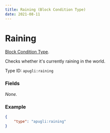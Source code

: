 ```yaml
---
title: Raining (Block Condition Type)
date: 2021-08-11
---
```


# Raining

[Block Condition Type](../block_condition_types.md).

Checks whether it's currently raining in the world.

Type ID: `apugli:raining`

### Fields

*None.*


### Example
```json
{
    "type": "apugli:raining"
}
```